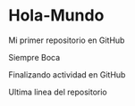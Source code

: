 # Hola-Mundo

Mi primer repositorio en GitHub

Siempre Boca

Finalizando actividad en GitHub

Ultima linea del repositorio
